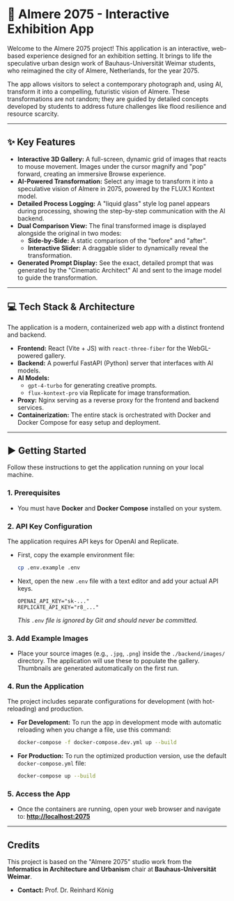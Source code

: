 # 🚀 Almere 2075 - Interactive Exhibition App

Welcome to the Almere 2075 project! This application is an interactive, web-based experience designed for an exhibition setting. It brings to life the speculative urban design work of Bauhaus-Universität Weimar students, who reimagined the city of Almere, Netherlands, for the year 2075.

The app allows visitors to select a contemporary photograph and, using AI, transform it into a compelling, futuristic vision of Almere. These transformations are not random; they are guided by detailed concepts developed by students to address future challenges like flood resilience and resource scarcity.

---

## ✨ Key Features

* **Interactive 3D Gallery:** A full-screen, dynamic grid of images that reacts to mouse movement. Images under the cursor magnify and "pop" forward, creating an immersive Browse experience.
* **AI-Powered Transformation:** Select any image to transform it into a speculative vision of Almere in 2075, powered by the FLUX.1 Kontext model.
* **Detailed Process Logging:** A "liquid glass" style log panel appears during processing, showing the step-by-step communication with the AI backend.
* **Dual Comparison View:** The final transformed image is displayed alongside the original in two modes:
    * **Side-by-Side:** A static comparison of the "before" and "after".
    * **Interactive Slider:** A draggable slider to dynamically reveal the transformation.
* **Generated Prompt Display:** See the exact, detailed prompt that was generated by the "Cinematic Architect" AI and sent to the image model to guide the transformation.

---

## 💻 Tech Stack & Architecture

The application is a modern, containerized web app with a distinct frontend and backend.

* **Frontend:** React (Vite + JS) with `react-three-fiber` for the WebGL-powered gallery.
* **Backend:** A powerful FastAPI (Python) server that interfaces with AI models.
* **AI Models:**
    * `gpt-4-turbo` for generating creative prompts.
    * `flux-kontext-pro` via Replicate for image transformation.
* **Proxy:** Nginx serving as a reverse proxy for the frontend and backend services.
* **Containerization:** The entire stack is orchestrated with Docker and Docker Compose for easy setup and deployment.

---

## ▶️ Getting Started

Follow these instructions to get the application running on your local machine.

### 1. Prerequisites

* You must have **Docker** and **Docker Compose** installed on your system.

### 2. API Key Configuration

The application requires API keys for OpenAI and Replicate.

* First, copy the example environment file:
    ```bash
    cp .env.example .env
    ```
* Next, open the new `.env` file with a text editor and add your actual API keys.
    ```env
    OPENAI_API_KEY="sk-..."
    REPLICATE_API_KEY="r8_..."
    ```
    *This `.env` file is ignored by Git and should never be committed.*

### 3. Add Example Images

* Place your source images (e.g., `.jpg`, `.png`) inside the `./backend/images/` directory. The application will use these to populate the gallery. Thumbnails are generated automatically on the first run.

### 4. Run the Application

The project includes separate configurations for development (with hot-reloading) and production.

* **For Development:**
    To run the app in development mode with automatic reloading when you change a file, use this command:
    ```bash
    docker-compose -f docker-compose.dev.yml up --build
    ```

* **For Production:**
    To run the optimized production version, use the default `docker-compose.yml` file:
    ```bash
    docker-compose up --build
    ```

### 5. Access the App

* Once the containers are running, open your web browser and navigate to:
    [**http://localhost:2075**](http://localhost:2075)

---

## Credits

This project is based on the "Almere 2075" studio work from the **Informatics in Architecture and Urbanism** chair at **Bauhaus-Universität Weimar**.

* **Contact:** Prof. Dr. Reinhard König